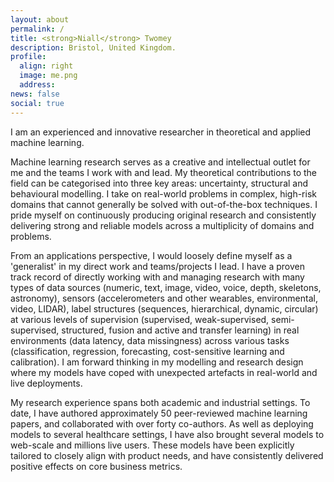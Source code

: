 ```yaml
---
layout: about
permalink: /
title: <strong>Niall</strong> Twomey
description: Bristol, United Kingdom.
profile:
  align: right
  image: me.png
  address: 
news: false
social: true
---
```


I am an experienced and innovative researcher in theoretical and applied machine learning. 

Machine learning research serves as a creative and intellectual outlet for me and the teams I work 
with and lead. 
My theoretical contributions to the field can be categorised into three key areas: uncertainty, 
structural and behavioural modelling.
I take on real-world problems in complex, high-risk domains that cannot generally be solved with 
out-of-the-box techniques.
I pride myself on continuously producing original research and consistently delivering strong 
and reliable models across a multiplicity of domains and problems.

From an applications perspective, I would loosely define myself as a 'generalist' in my direct work 
and teams/projects I lead.
I have a proven track record of directly working with and managing research with many types of data 
sources (numeric, text, image, video, voice, depth, skeletons, astronomy), sensors (accelerometers and other
wearables, environmental, video, LIDAR), label structures (sequences, hierarchical, dynamic, circular) 
at various levels of supervision (supervised, weak-supervised, semi-supervised, structured, fusion and
active and transfer learning) in real environments (data latency, data missingness) across various tasks 
(classification, regression, forecasting, cost-sensitive learning and calibration). 
I am forward thinking in my modelling and research design where my models have coped with unexpected 
artefacts in real-world and live deployments. 

My research experience spans both academic and industrial settings. 
To date, I have authored approximately 50 peer-reviewed machine learning papers, and collaborated with 
over forty co-authors.
As well as deploying models to several healthcare settings, I have also brought several models to 
web-scale and millions live users. 
These models have been explicitly tailored to closely align with product needs, and have consistently 
delivered positive effects on core business metrics.
